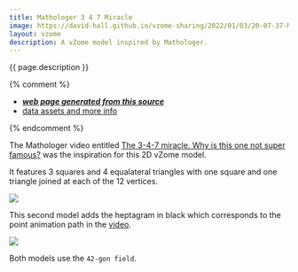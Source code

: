 ```yaml
---
title: Mathologer 3 4 7 Miracle
image: https://david-hall.github.io/vzome-sharing/2022/01/03/20-07-37-Mathologer-3-4-7-miracle/Mathologer-3-4-7-miracle.png
layout: vzome
description: A vZome model inspired by Mathologer.
---
```

{{ page.description }}

{% comment %}
 - [***web page generated from this source***][post]
 - [data assets and more info][github]

[post]: <https://david-hall.github.io/vzome-sharing/2022/01/03/Mathologer-3-4-7-miracle-20-07-37.html>
[github]: <https://github.com/david-hall/vzome-sharing/tree/main/2022/01/03/20-07-37-Mathologer-3-4-7-miracle/>
{% endcomment %}

The Mathologer video entitled [The 3-4-7 miracle. Why is this one not super famous?][mathologer] was the inspiration for this 2D vZome model.

It features 3 squares and 4 equalateral triangles with one square and one triangle joined at each of the 12 vertices.

<vzome-viewer style="width: 100%; height: 65vh;"
       src="https://david-hall.github.io/vzome-sharing/2022/01/03/20-07-37-Mathologer-3-4-7-miracle/Mathologer-3-4-7-miracle.vZome" >
  <img src="https://david-hall.github.io/vzome-sharing/2022/01/03/20-07-37-Mathologer-3-4-7-miracle/Mathologer-3-4-7-miracle.png" />
</vzome-viewer>

This second model adds the heptagram in black which corresponds to the point animation path in the [video][mathologer].

<vzome-viewer style="width: 100%; height: 65vh;"
       src="https://david-hall.github.io/vzome-sharing/2022/01/03/20-35-28-Mathologer-3-4-7-miracle-with-heptagram/Mathologer-3-4-7-miracle-with-heptagram.vZome" >
  <img src="https://david-hall.github.io/vzome-sharing/2022/01/03/20-35-28-Mathologer-3-4-7-miracle-with-heptagram/Mathologer-3-4-7-miracle-with-heptagram.png" />
</vzome-viewer>

Both models use the `42-gon field`.

[mathologer]: https://youtu.be/oEN0o9ZGmOM?t=392